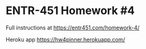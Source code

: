 # ENTR-451 Homework #4

Full instructions at https://entr451.com/homework-4/

Heroku app https://hw4pinner.herokuapp.com/